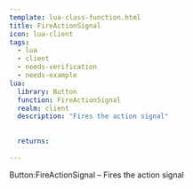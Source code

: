 ```yaml
---
template: lua-class-function.html
title: FireActionSignal
icon: lua-client
tags:
  - lua
  - client
  - needs-verification
  - needs-example
lua:
  library: Button
  function: FireActionSignal
  realm: client
  description: "Fires the action signal"
  
  
  returns:
    
---
```


<div class="lua__search__keywords">
Button:FireActionSignal &#x2013; Fires the action signal
</div>

